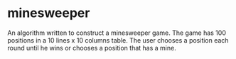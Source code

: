 # minesweeper
An algorithm written to construct a minesweeper game. The game has 100 positions in a 10 lines x 10 columns table. The user chooses a position each round until he wins or chooses a position that has a mine.
